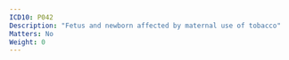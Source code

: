 ```yaml
---
ICD10: P042
Description: "Fetus and newborn affected by maternal use of tobacco"
Matters: No
Weight: 0
---
```


